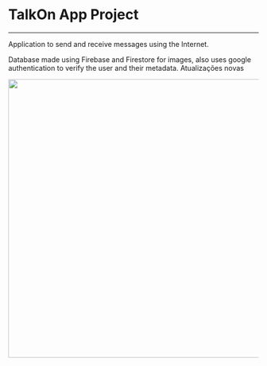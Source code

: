 # TalkOn App Project
---

Application to send and receive messages using the Internet.

Database made using Firebase and Firestore for images, also uses google authentication to verify the user and their metadata. 
Atualizações novas



<img src="https://user-images.githubusercontent.com/37451620/90337915-16590580-dfbc-11ea-96cd-48f98b5cf7a5.jpg" height="560">
